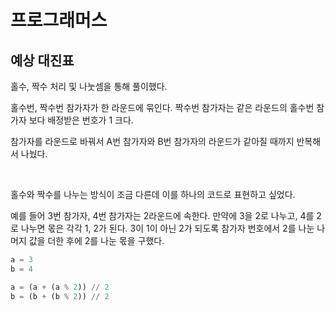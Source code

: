 # 프로그래머스

## 예상 대진표

홀수, 짝수 처리 및 나눗셈을 통해 풀이했다.

홀수번, 짝수번 참가자가 한 라운드에 묶인다. 짝수번 참가자는 같은 라운드의 홀수번 참가자 보다 배정받은 번호가 1 크다.

참가자를 라운드로 바꿔서 A번 참가자와 B번 참가자의 라운드가 같아질 때까지 반복해서 나눴다.

<br>

홀수와 짝수를 나누는 방식이 조금 다른데 이를 하나의 코드로 표현하고 싶었다.

예를 들어 3번 참가자, 4번 참가자는 2라운드에 속한다. 만약에 3을 2로 나누고, 4를 2로 나누면 몫은 각각 1, 2가 된다. 3이 1이 아닌 2가 되도록 참가자 번호에서 2를 나눈 나머지 값을 더한 후에 2를 나눈 몫을 구했다.

```python
a = 3
b = 4

a = (a + (a % 2)) // 2
b = (b + (b % 2)) // 2
```

